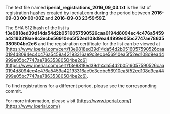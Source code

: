 The text file named **iperial_registrations_2016_09_03.txt** is the list of registration hashes created by iperial.com during the period between **2016-09-03 00:00:00Z** and **2016-09-03 23:59:59Z**.

The SHA 512 hash of the list is **f3e9818ed39d14da54d2b0516057590526caa0194d8094ec4c476a5459a42193316ae9c3ecbe56910ea5f52ed108d9ea44999e05bc7747ae78635380504be2c6** and the registration certificate for the list can be viewed at [https://www.iperial.com/cert/f3e9818ed39d14da54d2b0516057590526caa0194d8094ec4c476a5459a42193316ae9c3ecbe56910ea5f52ed108d9ea44999e05bc7747ae78635380504be2c6](https://www.iperial.com/cert/f3e9818ed39d14da54d2b0516057590526caa0194d8094ec4c476a5459a42193316ae9c3ecbe56910ea5f52ed108d9ea44999e05bc7747ae78635380504be2c6).

To find registrations for a different period, please see the corresponding commit.

For more information, please visit [https://www.iperial.com/](https://www.iperial.com/)
